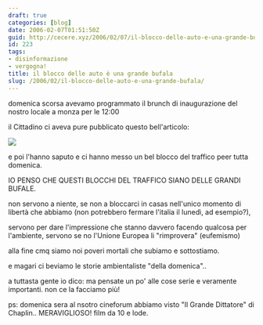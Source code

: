 ```yaml
---
draft: true
categories: [blog]
date: 2006-02-07T01:51:50Z
guid: http://cecere.xyz/2006/02/07/il-blocco-delle-auto-e-una-grande-bufala/
id: 223
tags:
- disinformazione
- vergogna!
title: il blocco delle auto è una grande bufala
slug: /2006/02/il-blocco-delle-auto-e-una-grande-bufala/
---
```


domenica scorsa avevamo programmato il brunch di inaugurazione del nostro locale a monza per le 12:00
  
il Cittadino ci aveva pure pubblicato questo bell'articolo:
  
![](/wp-content/20060202_ilcittadino_articolo_centro.jpg)

e poi l'hanno saputo e ci hanno messo un bel blocco del traffico peer tutta domenica.

IO PENSO CHE QUESTI BLOCCHI DEL TRAFFICO SIANO DELLE GRANDI BUFALE.
  
non servono a niente, se non a bloccarci in casas nell'unico momento di libertà che abbiamo (non potrebbero fermare l'italia il lunedì, ad esempio?),
  
servono per dare l'impressione che stanno davvero facendo qualcosa per l'ambiente, servono se no l'Unione Europea li "rimprovera" (eufemismo)

alla fine cmq siamo noi poveri mortali che subiamo e sottostiamo.
  
e magari ci beviamo le storie ambientaliste "della domenica"..
  
a tuttasta gente io dico: ma pensate un po' alle cose serie e veramente importanti. non ce la facciamo più!

ps: domenica sera al nsotro cineforum abbiamo visto "Il Grande Dittatore" di Chaplin.. MERAVIGLIOSO! film da 10 e lode.